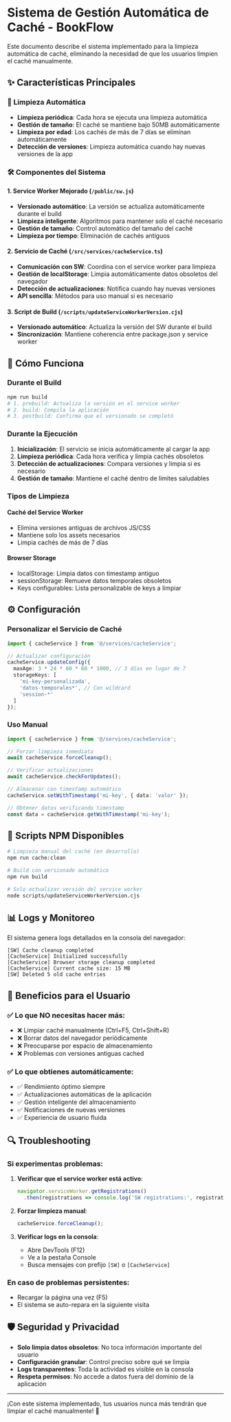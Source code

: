 # Sistema de Gestión Automática de Caché - BookFlow

Este documento describe el sistema implementado para la limpieza automática de caché, eliminando la necesidad de que los usuarios limpien el caché manualmente.

## ✨ Características Principales

### 🔄 Limpieza Automática
- **Limpieza periódica**: Cada hora se ejecuta una limpieza automática
- **Gestión de tamaño**: El caché se mantiene bajo 50MB automáticamente
- **Limpieza por edad**: Los cachés de más de 7 días se eliminan automáticamente
- **Detección de versiones**: Limpieza automática cuando hay nuevas versiones de la app

### 🛠️ Componentes del Sistema

#### 1. Service Worker Mejorado (`/public/sw.js`)
- **Versionado automático**: La versión se actualiza automáticamente durante el build
- **Limpieza inteligente**: Algoritmos para mantener solo el caché necesario
- **Gestión de tamaño**: Control automático del tamaño del caché
- **Limpieza por tiempo**: Eliminación de cachés antiguos

#### 2. Servicio de Caché (`/src/services/cacheService.ts`)
- **Comunicación con SW**: Coordina con el service worker para limpieza
- **Gestión de localStorage**: Limpia automáticamente datos obsoletos del navegador
- **Detección de actualizaciones**: Notifica cuando hay nuevas versiones
- **API sencilla**: Métodos para uso manual si es necesario

#### 3. Script de Build (`/scripts/updateServiceWorkerVersion.cjs`)
- **Versionado automático**: Actualiza la versión del SW durante el build
- **Sincronización**: Mantiene coherencia entre package.json y service worker

## 🚀 Cómo Funciona

### Durante el Build
```bash
npm run build
# 1. prebuild: Actualiza la versión en el service worker
# 2. build: Compila la aplicación
# 3. postbuild: Confirma que el versionado se completó
```

### Durante la Ejecución
1. **Inicialización**: El servicio se inicia automáticamente al cargar la app
2. **Limpieza periódica**: Cada hora verifica y limpia cachés obsoletos
3. **Detección de actualizaciones**: Compara versiones y limpia si es necesario
4. **Gestión de tamaño**: Mantiene el caché dentro de límites saludables

### Tipos de Limpieza

#### Caché del Service Worker
- Elimina versiones antiguas de archivos JS/CSS
- Mantiene solo los assets necesarios
- Limpia cachés de más de 7 días

#### Browser Storage
- localStorage: Limpia datos con timestamp antiguo
- sessionStorage: Remueve datos temporales obsoletos
- Keys configurables: Lista personalizable de keys a limpiar

## ⚙️ Configuración

### Personalizar el Servicio de Caché
```typescript
import { cacheService } from '@/services/cacheService';

// Actualizar configuración
cacheService.updateConfig({
  maxAge: 3 * 24 * 60 * 60 * 1000, // 3 días en lugar de 7
  storageKeys: [
    'mi-key-personalizada',
    'datos-temporales*', // Con wildcard
    'session-*'
  ]
});
```

### Uso Manual
```typescript
import { cacheService } from '@/services/cacheService';

// Forzar limpieza inmediata
await cacheService.forceCleanup();

// Verificar actualizaciones
await cacheService.checkForUpdates();

// Almacenar con timestamp automático
cacheService.setWithTimestamp('mi-key', { data: 'valor' });

// Obtener datos verificando timestamp
const data = cacheService.getWithTimestamp('mi-key');
```

## 🔧 Scripts NPM Disponibles

```bash
# Limpieza manual del caché (en desarrollo)
npm run cache:clean

# Build con versionado automático
npm run build

# Solo actualizar versión del service worker
node scripts/updateServiceWorkerVersion.cjs
```

## 📊 Logs y Monitoreo

El sistema genera logs detallados en la consola del navegador:

```
[SW] Cache cleanup completed
[CacheService] Initialized successfully
[CacheService] Browser storage cleanup completed
[CacheService] Current cache size: 15 MB
[SW] Deleted 5 old cache entries
```

## 🎯 Beneficios para el Usuario

### ✅ Lo que NO necesitas hacer más:
- ❌ Limpiar caché manualmente (Ctrl+F5, Ctrl+Shift+R)
- ❌ Borrar datos del navegador periódicamente
- ❌ Preocuparse por espacio de almacenamiento
- ❌ Problemas con versiones antiguas cached

### ✅ Lo que obtienes automáticamente:
- ✅ Rendimiento óptimo siempre
- ✅ Actualizaciones automáticas de la aplicación
- ✅ Gestión inteligente del almacenamiento
- ✅ Notificaciones de nuevas versiones
- ✅ Experiencia de usuario fluida

## 🔍 Troubleshooting

### Si experimentas problemas:

1. **Verificar que el service worker está activo**:
   ```javascript
   navigator.serviceWorker.getRegistrations()
     .then(registrations => console.log('SW registrations:', registrations));
   ```

2. **Forzar limpieza manual**:
   ```javascript
   cacheService.forceCleanup();
   ```

3. **Verificar logs en la consola**:
   - Abre DevTools (F12)
   - Ve a la pestaña Console
   - Busca mensajes con prefijo `[SW]` o `[CacheService]`

### En caso de problemas persistentes:
- Recargar la página una vez (F5)
- El sistema se auto-repara en la siguiente visita

## 🛡️ Seguridad y Privacidad

- **Solo limpia datos obsoletos**: No toca información importante del usuario
- **Configuración granular**: Control preciso sobre qué se limpia
- **Logs transparentes**: Toda la actividad es visible en la consola
- **Respeta permisos**: No accede a datos fuera del dominio de la aplicación

---

¡Con este sistema implementado, tus usuarios nunca más tendrán que limpiar el caché manualmente! 🎉